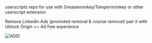 userscripts repo for use with Greasemonkey/Tampermonkey or other userscript extension

Remove Linkedin Ads (promoted removal & course removal) pair it with Ublock Origin == Ad free experience

![ADS!](https://i.imgur.com/r2t20vo.png)